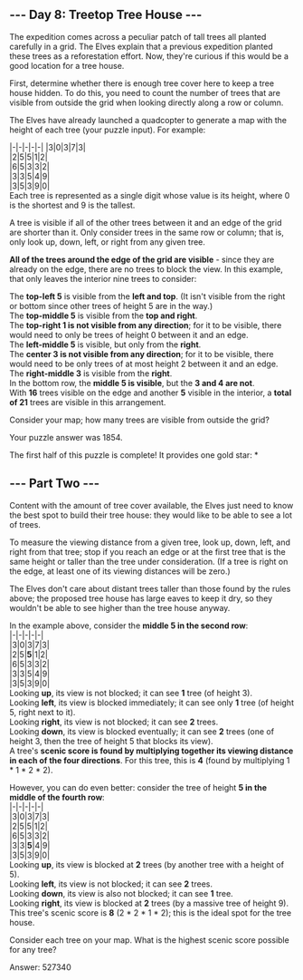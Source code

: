 ## --- Day 8: Treetop Tree House ---  
The expedition comes across a peculiar patch of tall trees all planted carefully in a grid. The Elves explain that a previous expedition planted these trees as a reforestation effort. Now, they're curious if this would be a good location for a tree house.  
  
First, determine whether there is enough tree cover here to keep a tree house hidden. To do this, you need to count the number of trees that are visible from outside the 
grid when looking directly along a row or column.  
  
The Elves have already launched a quadcopter to generate a map with the height of each tree (your puzzle input). For example:  
  
|-|-|-|-|-|
|3|0|3|7|3|  
|2|5|5|1|2|  
|6|5|3|3|2|  
|3|3|5|4|9|  
|3|5|3|9|0|  
Each tree is represented as a single digit whose value is its height, where 0 is the shortest and 9 is the tallest.  
  
A tree is visible if all of the other trees between it and an edge of the grid are shorter than it. Only consider trees in the same row or column; that is, only look up, 
down, left, or right from any given tree.  
  
**All of the trees around the edge of the grid are visible** - since they are already on the edge, there are no trees to block the view. 
In this example, that only leaves the interior nine trees to consider:  
  
The **top-left 5** is visible from the **left and top**. (It isn't visible from the right or bottom since other trees of height 5 are in the way.)  
The **top-middle 5** is visible from the **top and right**.  
The **top-right 1 is not visible from any direction**; for it to be visible, there would need to only be trees of height 0 between it and an edge.  
The **left-middle 5** is visible, but only from the **right**.  
The **center 3 is not visible from any direction**; for it to be visible, there would need to be only trees of at most height 2 between it and an edge.  
The **right-middle 3** is visible from the **right**.  
In the bottom row, the **middle 5 is visible**, but the **3 and 4 are not**.  
With **16** trees visible on the edge and another **5** visible in the interior, a **total of 21** trees are visible in this arrangement.  
  
Consider your map; how many trees are visible from outside the grid?  
  
Your puzzle answer was 1854.  
  
The first half of this puzzle is complete! It provides one gold star: *  
  
## --- Part Two ---  
Content with the amount of tree cover available, the Elves just need to know the best spot to build their tree house: they would like to be able to see a lot of trees.  
  
To measure the viewing distance from a given tree, look up, down, left, and right from that tree; stop if you reach an edge or at the first tree that is the same height 
or taller than the tree under consideration. (If a tree is right on the edge, at least one of its viewing distances will be zero.)  
  
The Elves don't care about distant trees taller than those found by the rules above; the proposed tree house has large eaves to keep it dry, so they wouldn't be able to 
see higher than the tree house anyway.  
  
In the example above, consider the **middle 5 in the second row**:  
|-|-|-|-|-|  
|3|0|3|7|3|  
|2|5|**5**|1|2|  
|6|5|3|3|2|  
|3|3|5|4|9|  
|3|5|3|9|0|  
Looking **up**, its view is not blocked; it can see **1** tree (of height 3).  
Looking **left**, its view is blocked immediately; it can see only **1** tree (of height 5, right next to it).  
Looking **right**, its view is not blocked; it can see **2** trees.  
Looking **down**, its view is blocked eventually; it can see **2** trees (one of height 3, then the tree of height 5 that blocks its view).  
A tree's **scenic score is found by multiplying together its viewing distance in each of the four directions**. For this tree, this is **4** (found by multiplying 1 * 1 * 
2 * 2).  
  
However, you can do even better: consider the tree of height **5 in the middle of the fourth row**:  
|-|-|-|-|-|  
|3|0|3|7|3|  
|2|5|5|1|2|  
|6|5|3|3|2|  
|3|3|**5**|4|9|  
|3|5|3|9|0|  
Looking **up**, its view is blocked at **2** trees (by another tree with a height of 5).  
Looking **left**, its view is not blocked; it can see **2** trees.  
Looking **down**, its view is also not blocked; it can see **1** tree.  
Looking **right**, its view is blocked at **2** trees (by a massive tree of height 9).  
This tree's scenic score is **8** (2 * 2 * 1 * 2); this is the ideal spot for the tree house.  
  
Consider each tree on your map. What is the highest scenic score possible for any tree?  
  
Answer: 527340  
